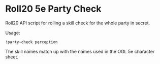 # Roll20 5e Party Check
Roll20 API script for rolling a skill check for the whole party in secret.

Usage:

    !party-check perception

The skill names match up with the names used in the OGL 5e character sheet.
